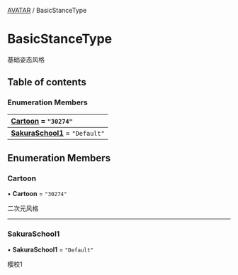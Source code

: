 [AVATAR](../groups/AVATAR.AVATAR.md) / BasicStanceType

# BasicStanceType <Badge type="tip" text="Enumeration" /> <Score text="BasicStanceType" />

基础姿态风格

## Table of contents

### Enumeration Members <Score text="Enumeration" /> 
| **[Cartoon](mw.BasicStanceType.md#cartoon)** = ``"30274"``  |
| :----- |
| **[SakuraSchool1](mw.BasicStanceType.md#sakuraschool1)** = ``"Default"`` |

## Enumeration Members

### Cartoon <Score text="Cartoon" /> 

• **Cartoon** = ``"30274"``

二次元风格

___

### SakuraSchool1 <Score text="SakuraSchool" /> 

• **SakuraSchool1** = ``"Default"``

樱校1
